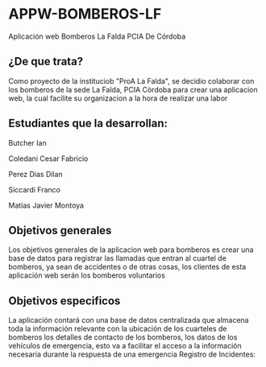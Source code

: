# APPW-BOMBEROS-LF

 Aplicación web Bomberos La Falda PCIA De Córdoba 

## ¿De que trata?

 Como proyecto de la instituciob "ProA La Falda", se decidio colaborar con los bomberos de la sede La Falda, PCIA Còrdoba para crear una aplicacion web, la cual facilite su organizacion a la hora de realizar una labor

## Estudiantes que la desarrollan:
  
  Butcher Ian
  
  Coledani Cesar Fabricio
  
  Perez Dias Dilan
  
  Siccardi Franco

  Matias Javier Montoya

## Objetivos generales
Los objetivos generales de la aplicacion web para bomberos es  crear una base de datos para registrar las llamadas que entran al cuartel de bomberos, ya sean de accidentes o de otras cosas, los clientes de esta aplicación web serán los bomberos voluntarios

## Objetivos especificos
La aplicación contará con una base de datos centralizada que almacena toda la información relevante con la ubicación de los cuarteles de bomberos los detalles de contacto de 
los bomberos, los datos de los vehículos  de emergencia, esto va a facilitar el acceso a la información  necesaria durante la respuesta de una emergencia  Registro de Incidentes:
